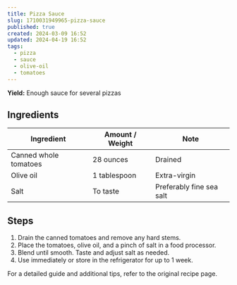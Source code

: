 ```yaml
---
title: Pizza Sauce
slug: 1710031949965-pizza-sauce
published: true
created: 2024-03-09 16:52
updated: 2024-04-19 16:52
tags:
  - pizza
  - sauce
  - olive-oil
  - tomatoes
---
```


**Yield:** Enough sauce for several pizzas

## Ingredients

| Ingredient            | Amount / Weight | Note                     |
| --------------------- | --------------- | ------------------------ |
| Canned whole tomatoes | 28 ounces       | Drained                  |
| Olive oil             | 1 tablespoon    | Extra-virgin             |
| Salt                  | To taste        | Preferably fine sea salt |

## Steps

1. Drain the canned tomatoes and remove any hard stems.
2. Place the tomatoes, olive oil, and a pinch of salt in a food processor.
3. Blend until smooth. Taste and adjust salt as needed.
4. Use immediately or store in the refrigerator for up to 1 week.

For a detailed guide and additional tips, refer to the original recipe page.
